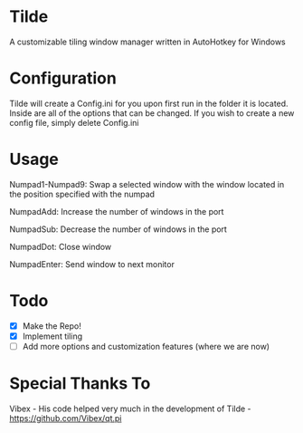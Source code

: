 Tilde
=====
A customizable tiling window manager written in AutoHotkey for Windows

Configuration
=====
Tilde will create a Config.ini for you upon first run in the folder it is located. Inside are all of the options that can be changed. If you wish to create a new config file, simply delete Config.ini

Usage
=====
Numpad1-Numpad9: Swap a selected window with the window located in the position specified with the numpad

NumpadAdd: Increase the number of windows in the port

NumpadSub: Decrease the number of windows in the port

NumpadDot: Close window

NumpadEnter: Send window to next monitor

Todo
=====
- [x] Make the Repo!
- [x] Implement tiling
- [ ] Add more options and customization features (where we are now)

Special Thanks To
=====
Vibex - His code helped very much in the development of Tilde - https://github.com/Vibex/qt.pi